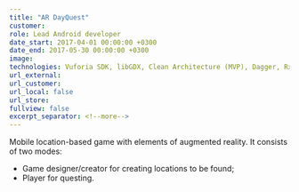 ```yaml
---
title: "AR DayQuest"
customer:
role: Lead Android developer
date_start: 2017-04-01 00:00:00 +0300
date_end: 2017-05-30 00:00:00 +0300
image: 
technologies: Vuforia SDK, libGDX, Clean Architecture (MVP), Dagger, RxJava, Retrofit, Moxy MVP
url_external: 
url_customer:
url_local: false
url_store: 
fullview: false
excerpt_separator: <!--more-->
---
```

Mobile location-based game with elements of augmented reality. It consists of two modes: 
- Game designer/creator for creating locations to be found;
- Player for questing. 